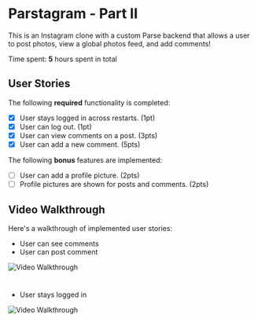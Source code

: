 # Parstagram - Part II

This is an Instagram clone with a custom Parse backend that allows a user to post photos, view a global photos feed, and add comments!

Time spent: **5** hours spent in total

## User Stories

The following **required** functionality is completed:

- [x] User stays logged in across restarts. (1pt)
- [x] User can log out. (1pt)
- [x] User can view comments on a post. (3pts)
- [x] User can add a new comment. (5pts)

The following **bonus** features are implemented:

- [ ] User can add a profile picture. (2pts)
- [ ] Profile pictures are shown for posts and comments. (2pts)

## Video Walkthrough

Here's a walkthrough of implemented user stories:
- User can see comments
- User can post comment 

<img src='https://media.giphy.com/media/GwkRT6Lc5DYvSm3F0t/giphy.gif' title='Video Walkthrough' width='' alt='Video Walkthrough' />

# 
- User stays logged in


<img src='https://media.giphy.com/media/44GgFQ010sVLZo0ZFj/giphy.gif
' title='Video Walkthrough' width='' alt='Video Walkthrough' />
